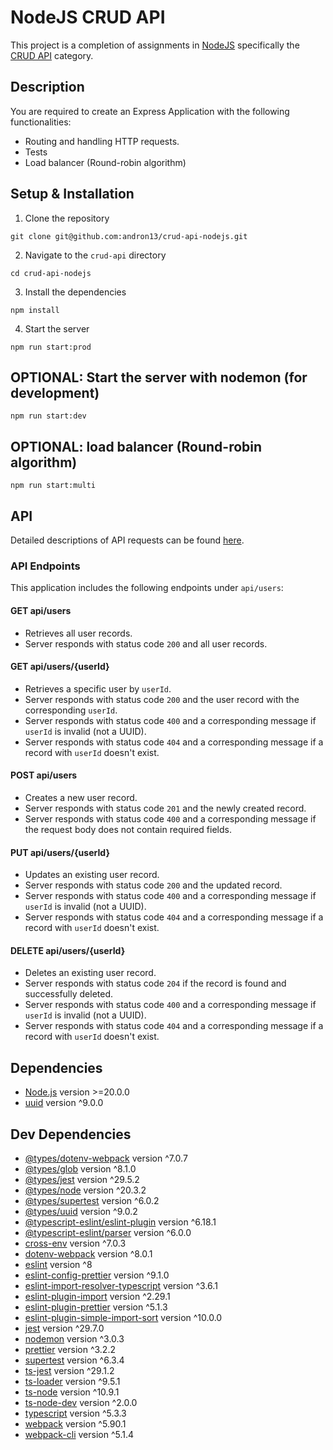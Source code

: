 # NodeJS CRUD API

This project is a completion of assignments in [NodeJS](https://nodejs.org/en/) specifically the [CRUD API](https://github.com/AlreadyBored/nodejs-assignments/tree/main/assignments/crud-api) category.

## Description

You are required to create an Express Application with the following functionalities:

- Routing and handling HTTP requests.
- Tests
- Load balancer (Round-robin algorithm)

## Setup & Installation

1. Clone the repository

```
git clone git@github.com:andron13/crud-api-nodejs.git
```

2. Navigate to the `crud-api` directory

```
cd crud-api-nodejs
```

3. Install the dependencies

```
npm install
```

4. Start the server

```
npm run start:prod
```

## OPTIONAL: Start the server with nodemon (for development)

```
npm run start:dev
```

## OPTIONAL: load balancer (Round-robin algorithm)

```
npm run start:multi
```

## API

Detailed descriptions of API requests can be found [here](https://github.com/AlreadyBored/nodejs-assignments/blob/main/assignments/crud-api/assignment.md).

### API Endpoints

This application includes the following endpoints under `api/users`:

#### GET api/users

- Retrieves all user records.
- Server responds with status code `200` and all user records.

#### GET api/users/{userId}

- Retrieves a specific user by `userId`.
- Server responds with status code `200` and the user record with the corresponding `userId`.
- Server responds with status code `400` and a corresponding message if `userId` is invalid (not a UUID).
- Server responds with status code `404` and a corresponding message if a record with `userId` doesn't exist.

#### POST api/users

- Creates a new user record.
- Server responds with status code `201` and the newly created record.
- Server responds with status code `400` and a corresponding message if the request body does not contain required fields.

#### PUT api/users/{userId}

- Updates an existing user record.
- Server responds with status code `200` and the updated record.
- Server responds with status code `400` and a corresponding message if `userId` is invalid (not a UUID).
- Server responds with status code `404` and a corresponding message if a record with `userId` doesn't exist.

#### DELETE api/users/{userId}

- Deletes an existing user record.
- Server responds with status code `204` if the record is found and successfully deleted.
- Server responds with status code `400` and a corresponding message if `userId` is invalid (not a UUID).
- Server responds with status code `404` and a corresponding message if a record with `userId` doesn't exist.



## Dependencies

- [Node.js](https://nodejs.org/) version >=20.0.0
- [uuid](https://www.npmjs.com/package/uuid) version ^9.0.0

## Dev Dependencies

- [@types/dotenv-webpack](https://www.npmjs.com/package/@types/dotenv-webpack) version ^7.0.7
- [@types/glob](https://www.npmjs.com/package/@types/glob) version ^8.1.0
- [@types/jest](https://www.npmjs.com/package/@types/jest) version ^29.5.2
- [@types/node](https://www.npmjs.com/package/@types/node) version ^20.3.2
- [@types/supertest](https://www.npmjs.com/package/@types/supertest) version ^6.0.2
- [@types/uuid](https://www.npmjs.com/package/@types/uuid) version ^9.0.2
- [@typescript-eslint/eslint-plugin](https://www.npmjs.com/package/@typescript-eslint/eslint-plugin) version ^6.18.1
- [@typescript-eslint/parser](https://www.npmjs.com/package/@typescript-eslint/parser) version ^6.0.0
- [cross-env](https://www.npmjs.com/package/cross-env) version ^7.0.3
- [dotenv-webpack](https://www.npmjs.com/package/dotenv-webpack) version ^8.0.1
- [eslint](https://www.npmjs.com/package/eslint) version ^8
- [eslint-config-prettier](https://www.npmjs.com/package/eslint-config-prettier) version ^9.1.0
- [eslint-import-resolver-typescript](https://www.npmjs.com/package/eslint-import-resolver-typescript) version ^3.6.1
- [eslint-plugin-import](https://www.npmjs.com/package/eslint-plugin-import) version ^2.29.1
- [eslint-plugin-prettier](https://www.npmjs.com/package/eslint-plugin-prettier) version ^5.1.3
- [eslint-plugin-simple-import-sort](https://www.npmjs.com/package/eslint-plugin-simple-import-sort) version ^10.0.0
- [jest](https://www.npmjs.com/package/jest) version ^29.7.0
- [nodemon](https://www.npmjs.com/package/nodemon) version ^3.0.3
- [prettier](https://www.npmjs.com/package/prettier) version ^3.2.2
- [supertest](https://www.npmjs.com/package/supertest) version ^6.3.4
- [ts-jest](https://www.npmjs.com/package/ts-jest) version ^29.1.2
- [ts-loader](https://www.npmjs.com/package/ts-loader) version ^9.5.1
- [ts-node](https://www.npmjs.com/package/ts-node) version ^10.9.1
- [ts-node-dev](https://www.npmjs.com/package/ts-node-dev) version ^2.0.0
- [typescript](https://www.npmjs.com/package/typescript) version ^5.3.3
- [webpack](https://www.npmjs.com/package/webpack) version ^5.90.1
- [webpack-cli](https://www.npmjs.com/package/webpack-cli) version ^5.1.4
